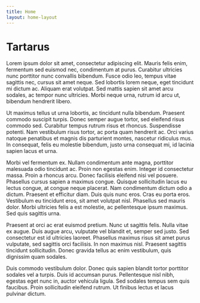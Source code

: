 ```yaml
---
title: Home
layout: home-layout
---
```

# Tartarus
Lorem ipsum dolor sit amet, consectetur adipiscing elit. Mauris felis enim, fermentum sed euismod nec, condimentum at purus. Curabitur ultricies nunc porttitor nunc convallis bibendum. Fusce odio leo, tempus vitae sagittis nec, cursus sit amet neque. Sed lobortis lorem neque, eget tincidunt mi dictum ac. Aliquam erat volutpat. Sed mattis sapien sit amet arcu sodales, ac tempor nunc ultricies. Morbi neque urna, rutrum id arcu ut, bibendum hendrerit libero.

Ut maximus tellus ut urna lobortis, ac tincidunt nulla bibendum. Praesent commodo suscipit turpis. Donec semper augue tortor, sed eleifend risus commodo sed. Curabitur tempus rutrum risus et rhoncus. Suspendisse potenti. Nam vestibulum risus tortor, ac porta quam hendrerit ac. Orci varius natoque penatibus et magnis dis parturient montes, nascetur ridiculus mus. In consequat, felis eu molestie bibendum, justo urna consequat mi, id lacinia sapien lacus et urna.

Morbi vel fermentum ex. Nullam condimentum ante magna, porttitor malesuada odio tincidunt ac. Proin non egestas enim. Integer id consectetur massa. Proin a rhoncus arcu. Donec facilisis eleifend nisi vel posuere. Phasellus cursus sapien a maximus congue. Quisque sollicitudin lacus eu lectus congue, at congue neque placerat. Nam condimentum dictum odio a dictum. Praesent et efficitur diam. Duis quis nunc eros. Cras eu porta eros. Vestibulum eu tincidunt eros, sit amet volutpat nisl. Phasellus sed mauris dolor. Morbi ultricies felis a est molestie, ac pellentesque ipsum maximus. Sed quis sagittis urna.

Praesent at orci ac erat euismod pretium. Nunc ut sagittis felis. Nulla vitae ex augue. Duis augue arcu, vulputate vel blandit et, semper sed justo. Sed consectetur est id ultricies laoreet. Phasellus maximus risus sit amet purus vulputate, sed sagittis orci facilisis. In non maximus nisl. Praesent sagittis tincidunt sollicitudin. Donec gravida tellus ac enim vestibulum, quis dignissim quam sodales.

Duis commodo vestibulum dolor. Donec quis sapien blandit tortor porttitor sodales vel a turpis. Duis id accumsan purus. Pellentesque nisl nibh, egestas eget nunc in, auctor vehicula ligula. Sed sodales tempus sem quis faucibus. Proin sollicitudin eleifend rutrum. Ut finibus lectus et lacus pulvinar dictum.


